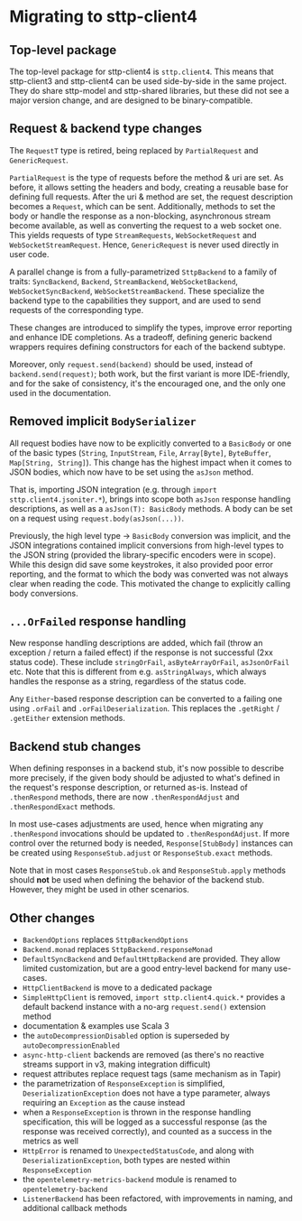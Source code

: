 # Migrating to sttp-client4

## Top-level package

The top-level package for sttp-client4 is `sttp.client4`. This means that sttp-client3 and sttp-client4 can be used side-by-side in the same project. They do share sttp-model and sttp-shared libraries, but these did not see a major version change, and are designed to be binary-compatible.

## Request & backend type changes

The `RequestT` type is retired, being replaced by `PartialRequest` and `GenericRequest`.

`PartialRequest` is the type of requests before the method & uri are set. As before, it allows setting the headers and body, creating a reusable base for defining full requests. After the uri & method are set, the request description becomes a `Request`, which can be sent. Additionally, methods to set the body or handle the response as a non-blocking, asynchronous stream become available, as well as converting the request to a web socket one. This yields requests of type `StreamRequests`, `WebSocketRequest` and `WebSocketStreamRequest`. Hence, `GenericRequest` is never used directly in user code.

A parallel change is from a fully-parametrized `SttpBackend` to a family of traits: `SyncBackend`, `Backend`, `StreamBackend`, `WebSocketBackend`, `WebSocketSyncBackend`, `WebSocketStreamBackend`. These specialize the backend type to the capabilities they support, and are used to send requests of the corresponding type.

These changes are introduced to simplify the types, improve error reporting and enhance IDE completions. As a tradeoff, defining generic backend wrappers requires defining constructors for each of the backend subtype.

Moreover, only `request.send(backend)` should be used, instead of `backend.send(request)`; both work, but the first variant is more IDE-friendly, and for the sake of consistency, it's the encouraged one, and the only one used in the documentation.

## Removed implicit `BodySerializer`

All request bodies have now to be explicitly converted to a `BasicBody` or one of the basic types (`String`, `InputStream`, `File`, `Array[Byte]`, `ByteBuffer`, `Map[String, String]`). This change has the highest impact when it comes to JSON bodies, which now have to be set using the `asJson` method.

That is, importing JSON integration (e.g. through `import sttp.client4.jsoniter.*`), brings into scope both `asJson` response handling descriptions, as well as a `asJson(T): BasicBody` methods. A body can be set on a request using `request.body(asJson(...))`.

Previously, the high level type -> `BasicBody` conversion was implicit, and the JSON integrations contained implicit conversions from high-level types to the JSON string (provided the library-specific encoders were in scope). While this design did save some keystrokes, it also provided poor error reporting, and the format to which the body was converted was not always clear when reading the code. This motivated the change to explicitly calling body conversions.

## `...OrFailed` response handling

New response handling descriptions are added, which fail (throw an exception / return a failed effect) if the response is not successful (2xx status code). These include `stringOrFail`, `asByteArrayOrFail`, `asJsonOrFail` etc. Note that this is different from e.g. `asStringAlways`, which always handles the response as a string, regardless of the status code.

Any `Either`-based response description can be converted to a failing one using `.orFail` and `.orFailDeserialization`. This replaces the `.getRight` / `.getEither` extension methods.

## Backend stub changes

When defining responses in a backend stub, it's now possible to describe more precisely, if the given body should be adjusted to what's defined in the request's response description, or returned as-is. Instead of `.thenRespond` methods, there are now `.thenRespondAdjust` and `.thenRespondExact` methods.

In most use-cases adjustments are used, hence when migrating any `.thenRespond` invocations should be updated to `.thenRespondAdjust`. If more control over the returned body is needed, `Response[StubBody]` instances can be created using `ResponseStub.adjust` or `ResponseStub.exact` methods.

Note that in most cases `ResponseStub.ok` and `ResponseStub.apply` methods should **not** be used when defining the behavior of the backend stub. However, they might be used in other scenarios.

## Other changes

* `BackendOptions` replaces `SttpBackendOptions`
* `Backend.monad` replaces `SttpBackend.responseMonad`
* `DefaultSyncBackend` and `DefaultHttpBackend` are provided. They allow limited customization, but are a good entry-level backend for many use-cases.
* `HttpClientBackend` is move to a dedicated package
* `SimpleHttpClient` is removed, `import sttp.client4.quick.*` provides a default backend instance with a no-arg `request.send()` extension method
* documentation & examples use Scala 3
* the `autoDecompressionDisabled` option is superseded by `autoDecompressionEnabled`
* `async-http-client` backends are removed (as there's no reactive streams support in v3, making integration difficult)
* request attributes replace request tags (same mechanism as in Tapir)
* the parametrization of `ResponseException` is simplified, `DeserializationException` does not have a type parameter, always requiring an `Exception` as the cause instead
* when a `ResponseException` is thrown in the response handling specification, this will be logged as a successful response (as the response was received correctly), and counted as a success in the metrics as well
* `HttpError` is renamed to `UnexpectedStatusCode`, and along with `DeserializationException`, both types are nested within `ResponseException`
* the `opentelemetry-metrics-backend` module is renamed to `opentelemetry-backend`
* `ListenerBackend` has been refactored, with improvements in naming, and additional callback methods